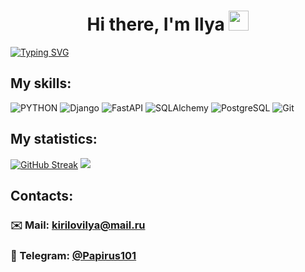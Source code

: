 <h1 align="center">Hi there, I'm Ilya <img src="https://github.com/blackcater/blackcater/raw/main/images/Hi.gif" height="32"/></h1>

[![Typing SVG](https://readme-typing-svg.herokuapp.com?color=31DA9D&lines=I'm+a+python+backend+developer)](https://git.io/typing-svg)

## My skills:

![PYTHON](https://img.shields.io/badge/Python-blue?style=for-the-badge&logo=python&logoColor=white)
![Django](https://img.shields.io/badge/Django-green?style=for-the-badge&logo=django&logoColor=white)
![FastAPI](https://img.shields.io/badge/FastAPI-green?style=for-the-badge&logo=fastapi&logoColor=white)
![SQLAlchemy](https://img.shields.io/badge/SQLAlchemy-red?style=for-the-badge&logoColor=white)
![PostgreSQL](https://img.shields.io/badge/PostgreSQL-blue?style=for-the-badge&logo=postgresql&logoColor=white)
![Git](https://img.shields.io/badge/git-%23F05033.svg?style=for-the-badge&logo=git&logoColor=white)

## My statistics:
[![GitHub Streak](http://github-readme-streak-stats.herokuapp.com?user=Papirus101&theme=dark)](https://git.io/streak-stats)
![](http://github-profile-summary-cards.vercel.app/api/cards/profile-details?username=Papirus101&theme=github_dark)

## Contacts:

### ✉️ Mail: kirilovilya@mail.ru

### 📜 Telegram: [@Papirus101](https://t.me/Papirus101)
